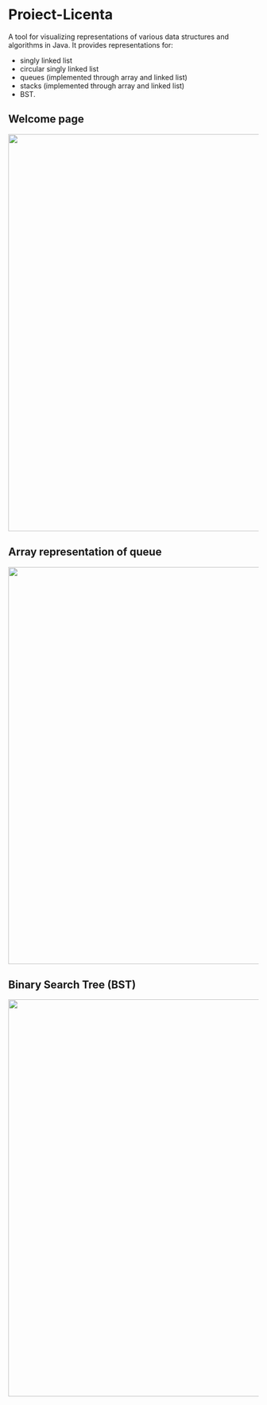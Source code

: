 # Proiect-Licenta

A tool for visualizing representations of various data structures and algorithms in Java. It provides representations for:
* singly linked list
* circular singly linked list
* queues (implemented through array and linked list)
* stacks (implemented through array and linked list)
* BST. 
## Welcome page
<img src="https://user-images.githubusercontent.com/91391485/174848818-45723c80-41e2-4c3d-a449-2ec652925d09.png" width="800" height="800">

## Array representation of queue
<img src="https://user-images.githubusercontent.com/91391485/174848851-f66cca6d-8663-41f6-afe7-122c5f11eb90.png" width="800" height="800">

## Binary Search Tree (BST)
<img src="https://user-images.githubusercontent.com/91391485/174848869-5d4be677-0e74-4283-9db3-ec205a98aba2.png" width="800" height="800">
